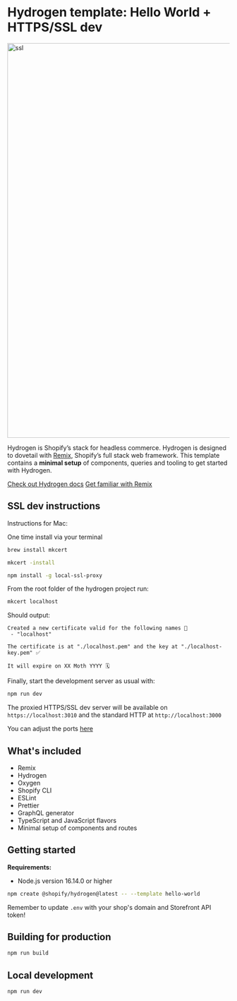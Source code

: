 # Hydrogen template: Hello World + HTTPS/SSL dev

<img width="894" alt="ssl" src="https://github.com/juanpprieto/hydrogen-ssl-dev/assets/12080141/2794f9f8-e7eb-450c-9b3b-c78534fbb246">

Hydrogen is Shopify’s stack for headless commerce. Hydrogen is designed to dovetail with [Remix](https://remix.run/), Shopify’s full stack web framework. This template contains a **minimal setup** of components, queries and tooling to get started with Hydrogen.

[Check out Hydrogen docs](https://shopify.dev/custom-storefronts/hydrogen)
[Get familiar with Remix](https://remix.run/docs/en/v1)

## SSL dev instructions

Instructions for Mac:

One time install via your terminal

```bash
brew install mkcert
```

```bash
mkcert -install
```

```bash
npm install -g local-ssl-proxy
```

From the root folder of the hydrogen project run:

```bash
mkcert localhost
```

Should output:

```bas
Created a new certificate valid for the following names 📜
 - "localhost"

The certificate is at "./localhost.pem" and the key at "./localhost-key.pem" ✅

It will expire on XX Moth YYYY 🗓
```

Finally, start the development server as usual with:

```bash
npm run dev
```

The proxied HTTPS/SSL dev server will be available on `https://localhost:3010` and
the standard HTTP at `http://localhost:3000`

You can adjust the ports [here](https://github.com/juanpprieto/hydrogen-ssl-dev/blob/a1f848b857e3eb63199d366927420396331dfa25/package.json#L10)  

## What's included

- Remix
- Hydrogen
- Oxygen
- Shopify CLI
- ESLint
- Prettier
- GraphQL generator
- TypeScript and JavaScript flavors
- Minimal setup of components and routes

## Getting started

**Requirements:**

- Node.js version 16.14.0 or higher

```bash
npm create @shopify/hydrogen@latest -- --template hello-world
```

Remember to update `.env` with your shop's domain and Storefront API token!

## Building for production

```bash
npm run build
```

## Local development

```bash
npm run dev
```

